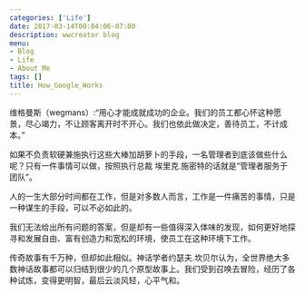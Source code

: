 ```yaml
---
categories: ['Life']
date: 2017-03-14T00:04:06-07:00
description: wwcreator blog
menu:
- Blog
- Life
- About Me
tags: []
title: How_Google_Works
---
```

维格曼斯（wegmans）:“用心才能成就成功的企业。我们的员工都心怀这种愿景，尽心竭力，不让顾客离开时不开心。我们也依此做决定，善待员工，不计成本。”

如果不负责软硬兼施执行这些大棒加胡萝卜的手段，一名管理者到底该做些什么呢？只有一件事情可以做，按照执行总裁 埃里克.施密特的话就是“管理者服务于团队”。

人的一生大部分时间都在工作，但是对多数人而言，工作是一件痛苦的事情，只是一种谋生的手段，可以不必如此的。

我们无法给出所有问题的答案，但是却有一些值得深入体味的发现，如何更好地探寻和发展自由、富有创造力和宽松的环境，使员工在这种环境下工作。


传奇故事有千万种，但却如此相似。神话学者约瑟夫.坎贝尔认为，全世界绝大多数神话故事都可以归结到很少的几个原型故事上。我们受到召唤去冒险，经历了各种试炼，变得更明智，最后云淡风轻，心平气和。


